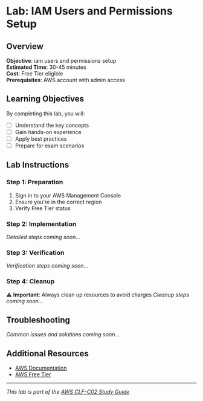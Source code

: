 # Lab: IAM Users and Permissions Setup

## Overview
**Objective**: iam users and permissions setup  
**Estimated Time**: 30-45 minutes  
**Cost**: Free Tier eligible  
**Prerequisites**: AWS account with admin access

## Learning Objectives
By completing this lab, you will:
- [ ] Understand the key concepts
- [ ] Gain hands-on experience
- [ ] Apply best practices
- [ ] Prepare for exam scenarios

## Lab Instructions

### Step 1: Preparation
1. Sign in to your AWS Management Console
2. Ensure you're in the correct region
3. Verify Free Tier status

### Step 2: Implementation
*Detailed steps coming soon...*

### Step 3: Verification
*Verification steps coming soon...*

### Step 4: Cleanup
⚠️ **Important**: Always clean up resources to avoid charges
*Cleanup steps coming soon...*

## Troubleshooting
*Common issues and solutions coming soon...*

## Additional Resources
- [AWS Documentation](https://docs.aws.amazon.com/)
- [AWS Free Tier](https://aws.amazon.com/free/)

---
*This lab is part of the [AWS CLF-C02 Study Guide](../README.md)*
